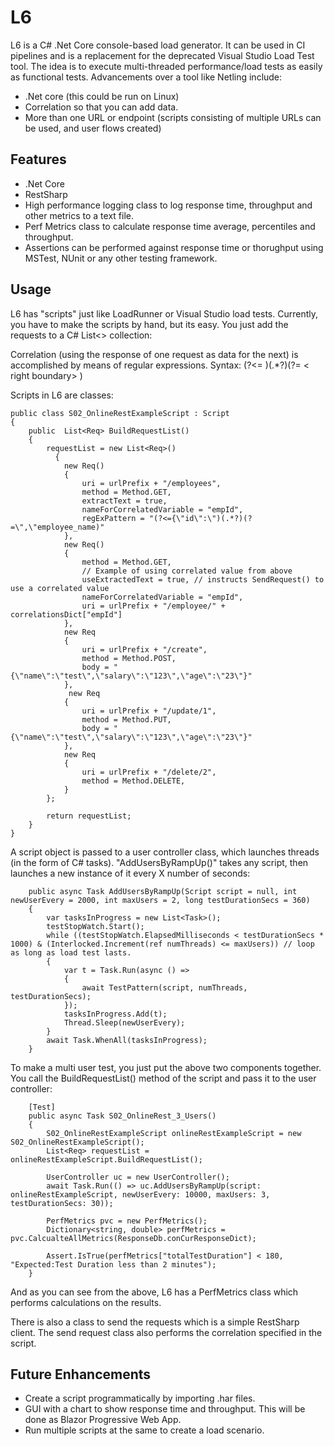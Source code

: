 # L6
L6 is a C# .Net Core console-based load generator. It can be used in CI pipelines and is a replacement for the deprecated Visual Studio Load Test tool.
The idea is to execute multi-threaded performance/load tests as easily as functional tests.
Advancements over a tool like Netling include:
- .Net core (this could be run on Linux)
- Correlation so that you can add data.
- More than one URL or endpoint (scripts consisting of multiple URLs can be used, and user flows created)

## Features
- .Net Core
- RestSharp 
- High performance logging class to log response time, throughput and other metrics to a text file.
- Perf Metrics class to calculate response time average, percentiles and throughput.
- Assertions can be performed against response time or thorughput using MSTest, NUnit or any other testing framework.

## Usage
L6 has "scripts" just like LoadRunner or Visual Studio load tests.
Currently, you have to make the scripts by hand, but its easy. You just add the requests to a C# List<> collection:

Correlation (using the response of one request as data for the next) is accomplished by means of regular expressions.
Syntax: (?<=  <left boundary> )(.*?)(?=   < right boundary> )


Scripts in L6 are classes:

    public class S02_OnlineRestExampleScript : Script
    {
        public  List<Req> BuildRequestList()
        {
            requestList = new List<Req>()
              {
                new Req()
                {
                    uri = urlPrefix + "/employees",
                    method = Method.GET,
                    extractText = true,
                    nameForCorrelatedVariable = "empId",           
                    regExPattern = "(?<={\"id\":\")(.*?)(?=\",\"employee_name)"
                },
                new Req()
                {
                    method = Method.GET,
                    // Example of using correlated value from above
                    useExtractedText = true, // instructs SendRequest() to use a correlated value
                    nameForCorrelatedVariable = "empId",
                    uri = urlPrefix + "/employee/" + correlationsDict["empId"]
                },
                new Req
                {
                    uri = urlPrefix + "/create",
                    method = Method.POST,
                    body = "{\"name\":\"test\",\"salary\":\"123\",\"age\":\"23\"}"
                },
                 new Req
                {
                    uri = urlPrefix + "/update/1",
                    method = Method.PUT,
                    body = "{\"name\":\"test\",\"salary\":\"123\",\"age\":\"23\"}"
                },
                new Req
                {
                    uri = urlPrefix + "/delete/2",
                    method = Method.DELETE,
                }
            };

            return requestList;
        }
    }

A script object is passed to a user controller class, which launches threads (in the form of C# tasks).
"AddUsersByRampUp()" takes any script, then launches a new instance of it every X number of seconds:

        public async Task AddUsersByRampUp(Script script = null, int newUserEvery = 2000, int maxUsers = 2, long testDurationSecs = 360)
        {
            var tasksInProgress = new List<Task>();
            testStopWatch.Start();
            while ((testStopWatch.ElapsedMilliseconds < testDurationSecs * 1000) & (Interlocked.Increment(ref numThreads) <= maxUsers)) // loop as long as load test lasts. 
            {
                var t = Task.Run(async () =>
                {
                    await TestPattern(script, numThreads, testDurationSecs); 
                });
                tasksInProgress.Add(t);
                Thread.Sleep(newUserEvery);
            }
            await Task.WhenAll(tasksInProgress);
        }

To make a multi user test, you just put the above two components together. 
You call the BuildRequestList() method of the script and pass it to the user controller:

        [Test]
        public async Task S02_OnlineRest_3_Users()
        {
            S02_OnlineRestExampleScript onlineRestExampleScript = new S02_OnlineRestExampleScript();
            List<Req> requestList = onlineRestExampleScript.BuildRequestList();

            UserController uc = new UserController();
            await Task.Run(() => uc.AddUsersByRampUp(script: onlineRestExampleScript, newUserEvery: 10000, maxUsers: 3, testDurationSecs: 30));

            PerfMetrics pvc = new PerfMetrics();
            Dictionary<string, double> perfMetrics = pvc.CalcualteAllMetrics(ResponseDb.conCurResponseDict);

            Assert.IsTrue(perfMetrics["totalTestDuration"] < 180, "Expected:Test Duration less than 2 minutes");
        }

And as you can see from the above, L6 has a PerfMetrics class which performs calculations on the results.

There is also a class to send the requests which is a simple RestSharp client. 
The send request class also performs the correlation specified in the script.


## Future Enhancements
- Create a script programmatically by importing .har files. 
- GUI with a chart to show response time and throughput. This will be done as Blazor Progressive Web App.
- Run multiple scripts at the same to create a load scenario.
